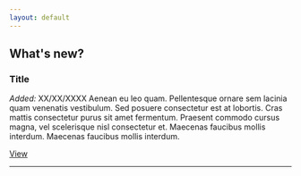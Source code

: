 ```yaml
---
layout: default
---
```


## What's new?

### Title
*Added:* XX/XX/XXXX
Aenean eu leo quam. Pellentesque ornare sem lacinia quam venenatis vestibulum. Sed posuere consectetur est at lobortis. Cras mattis consectetur purus sit amet fermentum. Praesent commodo cursus magna, vel scelerisque nisl consectetur et. Maecenas faucibus mollis interdum. Maecenas faucibus mollis interdum.

[View](#)

---



